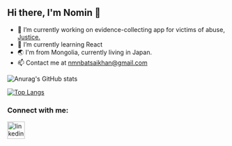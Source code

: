 ## Hi there, I'm Nomin 👋

- 🔭 I’m currently working on evidence-collecting app for victims of abuse, [Justice.](https://www.wearejustice.life/)
- 🌱 I’m currently learning React
- 🌏 I'm from Mongolia, currently living in Japan.
- 📫 Contact me at nmnbatsaikhan@gmail.com
 
 ![Anurag's GitHub stats](https://github-readme-stats.vercel.app/api?username=Nomioooob&show_icons=true&theme=github_dark)
 
 [![Top Langs](https://github-readme-stats.vercel.app/api/top-langs/?username=Nomioooob&layout=compact&theme=github_dark)](https://github.com/Nomioooob/github-readme-stats)
### Connect with me:
 [<img src='https://image.flaticon.com/icons/png/512/179/179330.png' alt='linkedin' height='40'>](https://www.linkedin.com/in/nmnbatsaikhan/)


